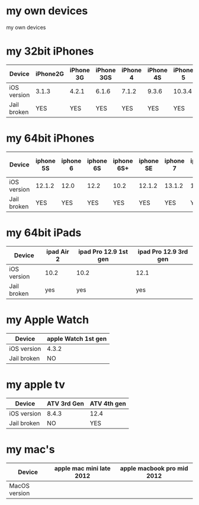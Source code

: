 # my own devices
my own devices

# my 32bit iPhones
| Device      | iPhone2G | iPhone 3G | iPhone 3GS| iPhone 4 | iPhone 4S | iPhone 5 | iPhone 5C | 
| ---------- | ---------- | ---------- | ---------- | ---------- | ---------- | ---------- |---------- |
| iOS version | 3.1.3 | 4.2.1 |6.1.6 | 7.1.2 | 9.3.6 | 10.3.4 | 10.3.3 | 
| Jail broken | YES | YES | YES | YES | YES | YES | YES |


# my 64bit iPhones
| Device | iphone 5S | iphone 6 | iphone 6S | iphone 6S+ | iphone SE |iphone 7 | iphone 8+ | iphone 11 Pro Max |
| ---------- | ---------- | ---------- | ---------- | ---------- | ---------- | ---------- |---------- |---------- |
| iOS version | 12.1.2 | 12.0 | 12.2 |  10.2| 12.1.2 | 13.1.2 | 11.0 |13.0 |
| Jail broken | YES | YES | YES | YES | YES |YES | YES |  NO |


# my 64bit iPads
| Device | ipad Air 2 | ipad Pro 12.9 1st gen | ipad Pro 12.9 3rd gen |
| ---------- | ---------- | ---------- | ---------- | 
| iOS version | 10.2 | 10.2 | 12.1 | 
| Jail broken | yes | yes | yes | 


# my Apple Watch
| Device | apple Watch 1st gen | 
| ---------- | ---------- | 
| iOS version | 4.3.2 |  
| Jail broken | NO |  


# my apple tv
| Device | ATV 3rd Gen | ATV 4th gen | 
| ---------- | ---------- | ---------- |  
| iOS version | 8.4.3 | 12.4 |  
| Jail broken | NO | YES |   


# my mac's
| Device | apple mac mini late 2012  | apple macbook pro mid 2012 | 
| ---------- | ---------- | ---------- |  
| MacOS version |  |  |  


